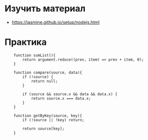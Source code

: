 # Изучить материал

* https://jasmine.github.io/setup/nodejs.html

# Практика

        function sumList(){
            return argument.reduce((prev, item) => prev + item, 0);
        }

        function compare(source, data){
            if (!source) {
                return null;
            }

            if (source && source.x && data && data.x) {
                return source.x === data.x;
            }
        }

        function getByKey(source, key){
            if (!source || !key) return;

            return source[key];
        }
